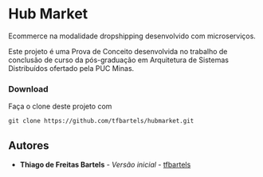 # Hub Market

Ecommerce na modalidade dropshipping desenvolvido com microserviços.

Este projeto é uma Prova de Conceito desenvolvida no trabalho de conclusão de curso da pós-graduação em Arquitetura de Sistemas Distribuídos ofertado pela PUC Minas.

### Download

Faça o clone deste projeto com 
```
git clone https://github.com/tfbartels/hubmarket.git
```

## Autores
* **Thiago de Freitas Bartels** - *Versão inicial* - [tfbartels](https://github.com/tfbartels)